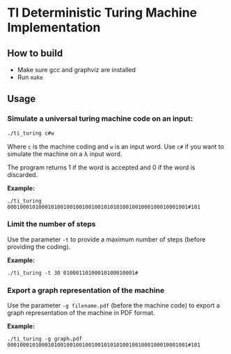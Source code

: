# TI Deterministic Turing Machine Implementation

## How to build

- Make sure gcc and graphviz are installed
- Run `make`

## Usage

### Simulate a universal turing machine code on an input:

```bash
./ti_turing c#w
```
Where `c` is the machine coding and `w` is an input word. Use `c#` if you want to simulate the machine on a λ input word.

The program returns 1 if the word is accepted and 0 if the word is discarded.

**Example:**

```
./ti_turing 0001000101000101001001001001001010101001001000100010001001#101
```

### Limit the number of steps

Use the parameter `-t` to provide a maximum number of steps (before providing the coding).

**Example:**

```
./ti_turing -t 30 01000110100010100010001#
```

### Export a graph representation of the machine

Use the parameter `-g filename.pdf` (before the machine code) to export a graph representation of the machine in PDF format.

**Example:**

```
./ti_turing -g graph.pdf 0001000101000101001001001001001010101001001000100010001001#101
```
